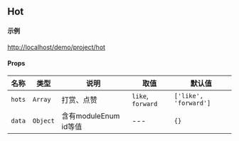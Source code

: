 ## Hot

#### 示例

[http://localhost/demo/project/hot](http://localhost/demo/project/hot)

#### Props

| 名称			| 类型		| 说明									| 取值	| 默认值|
| ---			| ---		| ---									| ---	| ---	|
| `hots`		| `Array`	| 打赏、点赞							| `like`, `forward`	| `['like', 'forward']`	|
| `data`		| `Object`	| 含有moduleEnum id等值					| ---	| `{}`	|
